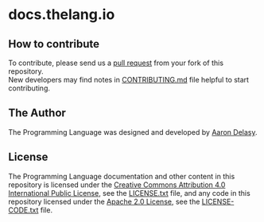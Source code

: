 # docs.thelang.io

## How to contribute
To contribute, please send us a [pull request][the-compare] from your fork of
this repository. \
New developers may find notes in [CONTRIBUTING.md](CONTRIBUTING.md) file
helpful to start contributing.

## The Author
The Programming Language was designed and developed
by [Aaron Delasy][founder-github].

## License
The Programming Language documentation and other content in this repository is
licensed under the [Creative Commons Attribution 4.0 International Public
License][creative-commons-license], see the [LICENSE.txt](LICENSE.txt) file,
and any code in this repository licensed under the
[Apache 2.0 License][apache2-license], see the
[LICENSE-CODE.txt](LICENSE-CODE.txt) file.

[apache2-license]: http://opensource.org/licenses/Apache-2.0
[creative-commons-license]: http://creativecommons.org/licenses/by/4.0/
[founder-github]: https://github.com/delasy
[the-compare]: https://github.com/thelang-io/docs.thelang.io/compare
